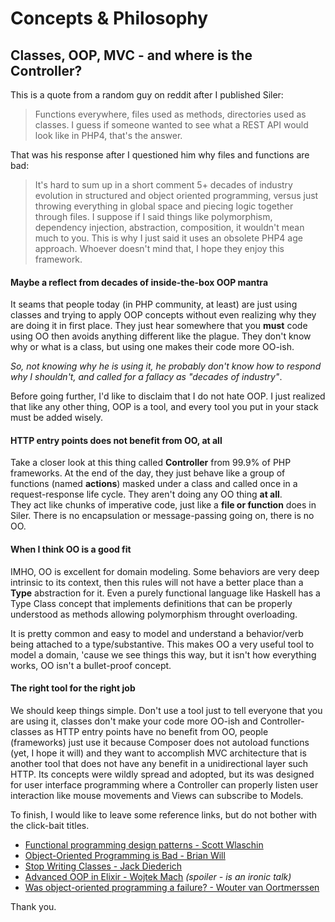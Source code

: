 # Concepts & Philosophy

## Classes, OOP, MVC - and where is the Controller?

This is a quote from a random guy on reddit after I published Siler:

> Functions everywhere, files used as methods, directories used as classes. I guess if someone wanted to see what a REST API would look like in PHP4, that's the answer.

That was his response after I questioned him why files and functions are bad:

> It's hard to sum up in a short comment 5+ decades of industry evolution in structured and object oriented programming, versus just throwing everything in global space and piecing logic together through files. I suppose if I said things like polymorphism, dependency injection, abstraction, composition, it wouldn't mean much to you. This is why I just said it uses an obsolete PHP4 age approach. Whoever doesn't mind that, I hope they enjoy this framework.

#### Maybe a reflect from decades of inside-the-box OOP mantra

It seams that people today \(in PHP community, at least\) are just using classes and trying to apply OOP concepts without even realizing why they are doing it in first place. They just hear somewhere that you **must** code using OO then avoids anything different like the plague. They don't know why or what is a class, but using one makes their code more OO-ish.

_So, not knowing why he is using it, he probably don't know how to respond why I shouldn't, and called for a fallacy as "decades of industry"_.

Before going further, I'd like to disclaim that I do not hate OOP. I just realized that like any other thing, OOP is a tool, and every tool you put in your stack must be added wisely.

#### HTTP entry points does not benefit from OO, at all

Take a closer look at this thing called **Controller** from 99.9% of PHP frameworks. At the end of the day, they just behave like a group of functions \(named **actions**\) masked under a class and called once in a request-response life cycle. They aren't doing any OO thing **at all**.  
They act like chunks of imperative code, just like a **file or function** does in Siler. There is no encapsulation or message-passing going on, there is no OO.

#### When I think OO is a good fit

IMHO, OO is excellent for domain modeling. Some behaviors are very deep intrinsic to its context, then this rules will not have a better place than a **Type** abstraction for it. Even a purely functional language like Haskell has a Type Class concept that implements definitions that can be properly understood as methods allowing polymorphism throught overloading.

It is pretty common and easy to model and understand a behavior/verb being attached to a type/substantive. This makes OO a very useful tool to model a domain, 'cause we see things this way, but it isn't how everything works, OO isn't a bullet-proof concept.

#### The right tool for the right job

We should keep things simple. Don't use a tool just to tell everyone that you are using it, classes don't make your code more OO-ish and Controller-classes as HTTP entry points have no benefit from OO, people \(frameworks\) just use it because Composer does not autoload functions \(yet, I hope it will\) and they want to accomplish MVC architecture that is another tool that does not have any benefit in a unidirectional layer such HTTP. Its concepts were wildly spread and adopted, but its was designed for user interface programming where a Controller can properly listen user interaction like mouse movements and Views can subscribe to Models.

To finish, I would like to leave some reference links, but do not bother with the click-bait titles.

* [Functional programming design patterns - Scott Wlaschin](https://www.youtube.com/watch?v=E8I19uA-wGY)
* [Object-Oriented Programming is Bad - Brian Will](https://www.youtube.com/watch?v=QM1iUe6IofM)
* [Stop Writing Classes - Jack Diederich](https://www.youtube.com/watch?v=o9pEzgHorH0)
* [Advanced OOP in Elixir - Wojtek Mach](https://www.youtube.com/watch?v=5EtV2JUU0Z4) _\(spoiler - is an ironic talk\)_
* [Was object-oriented programming a failure? - Wouter van Oortmerssen](https://www.quora.com/Was-object-oriented-programming-a-failure/answer/Wouter-van-Oortmerssen)

Thank you.

